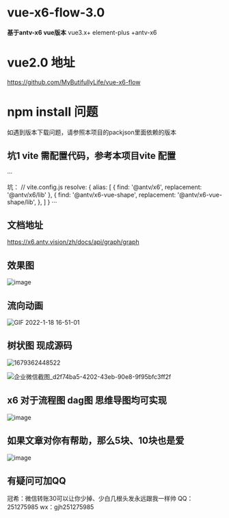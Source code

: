 

# vue-x6-flow-3.0

**基于antv-x6 vue版本**
vue3.x+ element-plus +antv-x6 
 
 
# vue2.0 地址
https://github.com/MyButifullyLife/vue-x6-flow

# npm install 问题
如遇到版本下载问题，请参照本项目的packjson里面依赖的版本

## 坑1  vite 需配置代码，参考本项目vite 配置
 
···

 
 坑：
// vite.config.js
resolve: {
alias: [
{
find: '@antv/x6',
replacement: '@antv/x6/lib'
},
{
find: '@antv/x6-vue-shape',
replacement: '@antv/x6-vue-shape/lib',
},
]
}
···


## 文档地址  
https://x6.antv.vision/zh/docs/api/graph/graph

## 效果图
![image](https://user-images.githubusercontent.com/16436933/149902393-4a9fd58f-eadd-4a5f-af71-81076d0364d0.png)

## 流向动画
![GIF 2022-1-18 16-51-01](https://user-images.githubusercontent.com/16436933/149902899-b630b119-c39f-45e9-b576-da8d571386be.gif)

## 树状图 现成源码
![1679362448522](https://user-images.githubusercontent.com/16436933/226499607-5ad1b21d-79c5-45d1-9d31-b59841889eaa.jpg)

![企业微信截图_d2f74ba5-4202-43eb-90e8-9f95bfc3ff2f](https://user-images.githubusercontent.com/16436933/226512037-53dcc958-6112-402d-92b8-cf530b2f531d.png)


## x6 对于流程图 dag图 思维导图均可实现
![image](https://user-images.githubusercontent.com/16436933/153532050-5bd5372b-e3a0-43dd-8407-9f0a05b7f59a.png)


## 如果文章对你有帮助，那么5块、10块也是爱
![image](https://user-images.githubusercontent.com/16436933/153533288-32647686-344f-4933-a692-5f4451fe24f6.png)


## 有疑问可加QQ
冠希：微信转账30可以让你少掉、少白几根头发永远跟我一样帅
QQ：251275985  wx：gjh251275985



